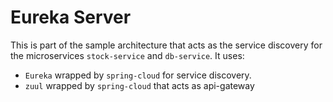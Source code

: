 # Eureka Server

This is part of the sample architecture that acts as the service discovery for the microservices `stock-service` and `db-service`.
It uses:
- `Eureka` wrapped by `spring-cloud` for service discovery.
- `zuul` wrapped by `spring-cloud` that acts as api-gateway
